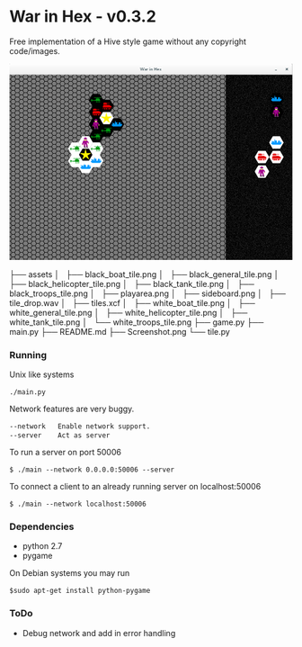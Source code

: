 # War in Hex - v0.3.2

Free implementation of a Hive style game without any copyright code/images.

![Screenshot of War in Hex](Screenshot.png?raw=true "War in Hex in action")

├── assets
│   ├── black_boat_tile.png
│   ├── black_general_tile.png
│   ├── black_helicopter_tile.png
│   ├── black_tank_tile.png
│   ├── black_troops_tile.png
│   ├── playarea.png
│   ├── sideboard.png
│   ├── tile_drop.wav
│   ├── tiles.xcf
│   ├── white_boat_tile.png
│   ├── white_general_tile.png
│   ├── white_helicopter_tile.png
│   ├── white_tank_tile.png
│   └── white_troops_tile.png
├── game.py
├── main.py
├── README.md
├── Screenshot.png
└── tile.py


### Running

Unix like systems

```
./main.py
```

Network features are very buggy.

```
--network   Enable network support.
--server    Act as server
```

To run a server on port 50006

```
$ ./main --network 0.0.0.0:50006 --server
```

To connect a client to an already running server on localhost:50006

```
$ ./main --network localhost:50006
```

### Dependencies

* python 2.7
* pygame

On Debian systems you may run

```
$sudo apt-get install python-pygame
```

### ToDo

* Debug network and add in error handling
